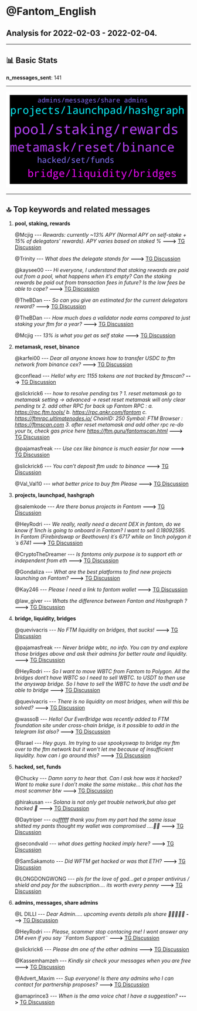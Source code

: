 # **@Fantom_English**
 ## Analysis for **2022-02-03** - **2022-02-04**.

---

## 📊 **Basic Stats**

**n_messages_sent**: 141

---
![wordcloud](Fantom_English_1Days_wordcloud.png)

---


## 🔝 **Top keywords and related messages**

1. **pool, staking, rewards**

    @Mcjig --- *Rewards: currently ~13% APY (Normal APY on self-stake + 15% of delegators' rewards). APY varies based on staked %* **--->** [TG Discussion](https://t.me/Fantom_English/646657)

    @Trinity --- *What does the delegate stands for* **--->** [TG Discussion](https://t.me/Fantom_English/647102)

    @kaysee00 --- *Hi everyone, I understand that staking rewards are paid out from   a pool, what happens when it’s empty?  Can the staking rewards be paid out from transaction fees in future?   Is the low fees be able to cope?* **--->** [TG Discussion](https://t.me/Fantom_English/646890)

    @TheBDan --- *So can you give an estimated for the current delegators reward?* **--->** [TG Discussion](https://t.me/Fantom_English/646660)

    @TheBDan --- *How much does a validator node earns compared to just staking your ftm for a year?* **--->** [TG Discussion](https://t.me/Fantom_English/646654)

    @Mcjig --- *13% is what you get as self stake* **--->** [TG Discussion](https://t.me/Fantom_English/646662)

2. **metamask, reset, binance**

    @karfei00 --- *Dear all anyone knows how to transfer USDC to ftm network from binance cex?* **--->** [TG Discussion](https://t.me/Fantom_English/647259)

    @conflead --- *Hello!  why erc 1155 tokens are not tracked by ftmscan?* **--->** [TG Discussion](https://t.me/Fantom_English/647158)

    @slickrick6 --- *how to resolve pending txs ?  1. reset metamask go to metamask setting -> advanced -> reset reset metamask will only clear pending tx   2. add other RPC for back up Fantom RPC : a. https://rpc.ftm.tools/ b. https://rpc.ankr.com/fantom c. https://ftmrpc.ultimatenodes.io/   ChainID: 250 Symbol: FTM Browser : https://ftmscan.com  3. after reset metamask and add other rpc re-do your tx, check gas price here https://ftm.guru/fantomscan.html* **--->** [TG Discussion](https://t.me/Fantom_English/647350)

    @pajamasfreak --- *Use cex like binance is much easier for now* **--->** [TG Discussion](https://t.me/Fantom_English/647067)

    @slickrick6 --- *You can’t deposit ftm usdc to binance* **--->** [TG Discussion](https://t.me/Fantom_English/646943)

    @Val_Val10 --- *what better price to buy ftm Please* **--->** [TG Discussion](https://t.me/Fantom_English/646651)

3. **projects, launchpad, hashgraph**

    @salemkode --- *Are there bonus projects in Fantom* **--->** [TG Discussion](https://t.me/Fantom_English/646962)

    @HeyRodri --- *We really, really need a decent DEX in fantom, do we know if 1inch is going to onboard in Fantom? I want to sell 0.18092595. In Fantom (Firebirdswap or Beethoven) it´s 6717 while on 1inch polygon it´s 6741* **--->** [TG Discussion](https://t.me/Fantom_English/647078)

    @CryptoTheDreamer --- *Is fantoms only purpose is to support eth or independent from eth* **--->** [TG Discussion](https://t.me/Fantom_English/647054)

    @Gondaliza --- *What are the best platforms to find new projects launching on Fantom?* **--->** [TG Discussion](https://t.me/Fantom_English/647222)

    @Kay246 --- *Please I need a link to fantom wallet* **--->** [TG Discussion](https://t.me/Fantom_English/647216)

    @law_giver --- *Whats the difference between Fanton and Hashgraph ?* **--->** [TG Discussion](https://t.me/Fantom_English/647208)

4. **bridge, liquidity, bridges**

    @quevivacris --- *No FTM liquidity on bridges, that sucks!* **--->** [TG Discussion](https://t.me/Fantom_English/647015)

    @pajamasfreak --- *Never bridge wbtc, no info. You can try and explore those bridges above and ask their admins for better route and liquidity.* **--->** [TG Discussion](https://t.me/Fantom_English/647093)

    @HeyRodri --- *So I want to move WBTC from Fantom to Polygon. All the bridges dont´t have WBTC so I need to sell WBTC. to USDT to then use the anyswap bridge. So I have to sell the WBTC to have the usdt and be able to bridge* **--->** [TG Discussion](https://t.me/Fantom_English/647081)

    @quevivacris --- *There is no liquidity on most bridges, when will this be solved?* **--->** [TG Discussion](https://t.me/Fantom_English/647164)

    @wassoB --- *Hello! Our EverBridge was recently added to FTM foundation site under cross-chain bridge, is it possible to add in the telegram list also?* **--->** [TG Discussion](https://t.me/Fantom_English/647296)

    @Israel --- *Hey guys. Im trying to use spookyswap to bridge my ftm over to the ftm network but it won't let me because of insufficient liquidity. how can i go around this?* **--->** [TG Discussion](https://t.me/Fantom_English/646687)

5. **hacked, set, funds**

    @Chucky --- *Damn sorry to hear that. Can I ask how was it hacked? Want to make sure I don’t make the same mistake… this chat has the most scammer btw* **--->** [TG Discussion](https://t.me/Fantom_English/646670)

    @hirakusan --- *Solana is not only get trouble network,but also get hacked 👀* **--->** [TG Discussion](https://t.me/Fantom_English/646618)

    @Daytriper --- *ouffffff thank you from my part  had the same issue shitted my pants thought my wallet was compromised ....🙌🏾* **--->** [TG Discussion](https://t.me/Fantom_English/646521)

    @secondvald --- *what does getting hacked imply here?* **--->** [TG Discussion](https://t.me/Fantom_English/646645)

    @SamSakamoto --- *Did WFTM get hacked or was that ETH?* **--->** [TG Discussion](https://t.me/Fantom_English/646610)

    @LONGDONGWONG --- *pls for the love of god...get a proper antivirus / shield and pay for the subscription.... its worth every penny* **--->** [TG Discussion](https://t.me/Fantom_English/646671)

6. **admins, messages, share admins**

    @L DILLI --- *Dear Admin..... upcoming events details pls share 🙏🤗🙏🙏🤗* **--->** [TG Discussion](https://t.me/Fantom_English/646726)

    @HeyRodri --- *Please, scammer stop contacing me! I wont answer any DM even if you say ¨Fantom Support¨* **--->** [TG Discussion](https://t.me/Fantom_English/647085)

    @slickrick6 --- *Please dm one of the other admins* **--->** [TG Discussion](https://t.me/Fantom_English/646545)

    @Kassemhamzeh --- *Kindly sir check your messages when you are free* **--->** [TG Discussion](https://t.me/Fantom_English/647004)

    @Advert_Maxim --- *Sup everyone! Is there any admins who I can contact for partnership proposes?* **--->** [TG Discussion](https://t.me/Fantom_English/646886)

    @amaprince3 --- *When is the ama voice chat I have a suggestion?* **--->** [TG Discussion](https://t.me/Fantom_English/646830)

